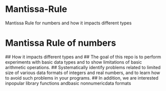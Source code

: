 # Mantissa-Rule
Mantissa Rule for numbers and how it impacts different types
<h1>Mantissa Rule of numbers </h1>
## How it impacts different types and 
## The goal of this repo is to perform experiments with basic data types and to show limitations of basic arithmetic operations. 
## Systematically identify  problems related to limited size of various data formats of integers and real numbers, and to learn how to avoid such problems in your programs.
## In addition, we are interested inpopular library functions andbasic nonnumericdata formats
